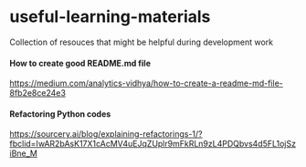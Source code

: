 # useful-learning-materials
Collection of resouces that might be helpful during development work

#### How to create good README.md file

https://medium.com/analytics-vidhya/how-to-create-a-readme-md-file-8fb2e8ce24e3

#### Refactoring Python codes

https://sourcery.ai/blog/explaining-refactorings-1/?fbclid=IwAR2bAsK17X1cAcMV4uEJqZUplr9mFkRLn9zL4PDQbvs4d5FL1ojSziBne_M
